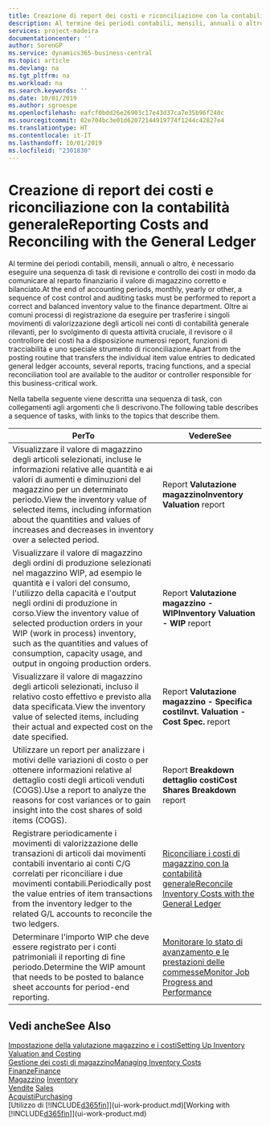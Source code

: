 ```yaml
---
title: Creazione di report dei costi e riconciliazione con la contabilità generale | Microsoft Docs
description: Al termine dei periodi contabili, mensili, annuali o altro, è necessario eseguire una sequenza di task di revisione e controllo dei costi in modo da comunicare al reparto finanziario il valore di magazzino corretto e bilanciato. Oltre ai comuni processi di registrazione da eseguire per trasferire i singoli movimenti di valorizzazione degli articoli nei conti di contabilità generale rilevanti, per lo svolgimento di questa attività cruciale, il revisore o il controllore dei costi ha a disposizione numerosi report, funzioni di tracciabilità e uno speciale strumento di riconciliazione.
services: project-madeira
documentationcenter: ''
author: SorenGP
ms.service: dynamics365-business-central
ms.topic: article
ms.devlang: na
ms.tgt_pltfrm: na
ms.workload: na
ms.search.keywords: ''
ms.date: 10/01/2019
ms.author: sgroespe
ms.openlocfilehash: eafcf0bdd26e26903c17e43d37ca7e35b96f240c
ms.sourcegitcommit: 02e704bc3e01d62072144919774f1244c42827e4
ms.translationtype: HT
ms.contentlocale: it-IT
ms.lasthandoff: 10/01/2019
ms.locfileid: "2301830"
---
```

# <a name="reporting-costs-and-reconciling-with-the-general-ledger"></a><span data-ttu-id="edffd-104">Creazione di report dei costi e riconciliazione con la contabilità generale</span><span class="sxs-lookup"><span data-stu-id="edffd-104">Reporting Costs and Reconciling with the General Ledger</span></span>
<span data-ttu-id="edffd-105">Al termine dei periodi contabili, mensili, annuali o altro, è necessario eseguire una sequenza di task di revisione e controllo dei costi in modo da comunicare al reparto finanziario il valore di magazzino corretto e bilanciato.</span><span class="sxs-lookup"><span data-stu-id="edffd-105">At the end of accounting periods, monthly, yearly or other, a sequence of cost control and auditing tasks must be performed to report a correct and balanced inventory value to the finance department.</span></span> <span data-ttu-id="edffd-106">Oltre ai comuni processi di registrazione da eseguire per trasferire i singoli movimenti di valorizzazione degli articoli nei conti di contabilità generale rilevanti, per lo svolgimento di questa attività cruciale, il revisore o il controllore dei costi ha a disposizione numerosi report, funzioni di tracciabilità e uno speciale strumento di riconciliazione.</span><span class="sxs-lookup"><span data-stu-id="edffd-106">Apart from the posting routine that transfers the individual item value entries to dedicated general ledger accounts, several reports, tracing functions, and a special reconciliation tool are available to the auditor or controller responsible for this business-critical work.</span></span>  

 <span data-ttu-id="edffd-107">Nella tabella seguente viene descritta una sequenza di task, con collegamenti agli argomenti che li descrivono.</span><span class="sxs-lookup"><span data-stu-id="edffd-107">The following table describes a sequence of tasks, with links to the topics that describe them.</span></span>   

|<span data-ttu-id="edffd-108">**Per**</span><span class="sxs-lookup"><span data-stu-id="edffd-108">**To**</span></span>|<span data-ttu-id="edffd-109">**Vedere**</span><span class="sxs-lookup"><span data-stu-id="edffd-109">**See**</span></span>|  
|------------|-------------|  
|<span data-ttu-id="edffd-110">Visualizzare il valore di magazzino degli articoli selezionati, incluse le informazioni relative alle quantità e ai valori di aumenti e diminuzioni del magazzino per un determinato periodo.</span><span class="sxs-lookup"><span data-stu-id="edffd-110">View the inventory value of selected items, including information about the quantities and values of increases and decreases in inventory over a selected period.</span></span>|<span data-ttu-id="edffd-111">Report **Valutazione magazzino**</span><span class="sxs-lookup"><span data-stu-id="edffd-111">**Inventory Valuation** report</span></span>|  
|<span data-ttu-id="edffd-112">Visualizzare il valore di magazzino degli ordini di produzione selezionati nel magazzino WIP, ad esempio le quantità e i valori del consumo, l'utilizzo della capacità e l'output negli ordini di produzione in corso.</span><span class="sxs-lookup"><span data-stu-id="edffd-112">View the inventory value of selected production orders in your WIP (work in process) inventory, such as the quantities and values of consumption, capacity usage, and output in ongoing production orders.</span></span>|<span data-ttu-id="edffd-113">Report **Valutazione magazzino - WIP**</span><span class="sxs-lookup"><span data-stu-id="edffd-113">**Inventory Valuation - WIP** report</span></span>|  
|<span data-ttu-id="edffd-114">Visualizzare il valore di magazzino degli articoli selezionati, incluso il relativo costo effettivo e previsto alla data specificata.</span><span class="sxs-lookup"><span data-stu-id="edffd-114">View the inventory value of selected items, including their actual and expected cost on the date specified.</span></span>|<span data-ttu-id="edffd-115">Report **Valutazione magazzino - Specifica costi**</span><span class="sxs-lookup"><span data-stu-id="edffd-115">**Invt. Valuation - Cost Spec.** report</span></span>|  
|<span data-ttu-id="edffd-116">Utilizzare un report per analizzare i motivi delle variazioni di costo o per ottenere informazioni relative al dettaglio costi degli articoli venduti (COGS).</span><span class="sxs-lookup"><span data-stu-id="edffd-116">Use a report to analyze the reasons for cost variances or to gain insight into the cost shares of sold items (COGS).</span></span>|<span data-ttu-id="edffd-117">Report **Breakdown dettaglio costi**</span><span class="sxs-lookup"><span data-stu-id="edffd-117">**Cost Shares Breakdown** report</span></span>|  
|<span data-ttu-id="edffd-118">Registrare periodicamente i movimenti di valorizzazione delle transazioni di articoli dai movimenti contabili inventario ai conti C/G correlati per riconciliare i due movimenti contabili.</span><span class="sxs-lookup"><span data-stu-id="edffd-118">Periodically post the value entries of item transactions from the inventory ledger to the related G/L accounts to reconcile the two ledgers.</span></span>|[<span data-ttu-id="edffd-119">Riconciliare i costi di magazzino con la contabilità generale</span><span class="sxs-lookup"><span data-stu-id="edffd-119">Reconcile Inventory Costs with the General Ledger</span></span>](finance-how-to-post-inventory-costs-to-the-general-ledger.md)|  
|<span data-ttu-id="edffd-120">Determinare l'importo WIP che deve essere registrato per i conti patrimoniali il reporting di fine periodo.</span><span class="sxs-lookup"><span data-stu-id="edffd-120">Determine the WIP amount that needs to be posted to balance sheet accounts for period-end reporting.</span></span>|[<span data-ttu-id="edffd-121">Monitorare lo stato di avanzamento e le prestazioni delle commesse</span><span class="sxs-lookup"><span data-stu-id="edffd-121">Monitor Job Progress and Performance</span></span>](projects-how-monitor-progress-performance.md)|

## <a name="see-also"></a><span data-ttu-id="edffd-122">Vedi anche</span><span class="sxs-lookup"><span data-stu-id="edffd-122">See Also</span></span>  
[<span data-ttu-id="edffd-123">Impostazione della valutazione magazzino e i costi</span><span class="sxs-lookup"><span data-stu-id="edffd-123">Setting Up Inventory Valuation and Costing</span></span>](finance-set-up-inventory-valuation-and-costing.md)  
[<span data-ttu-id="edffd-124">Gestione dei costi di magazzino</span><span class="sxs-lookup"><span data-stu-id="edffd-124">Managing Inventory Costs</span></span>](finance-manage-inventory-costs.md)  
[<span data-ttu-id="edffd-125">Finanze</span><span class="sxs-lookup"><span data-stu-id="edffd-125">Finance</span></span>](finance.md)  
<span data-ttu-id="edffd-126">[Magazzino](inventory-manage-inventory.md) </span><span class="sxs-lookup"><span data-stu-id="edffd-126">[Inventory](inventory-manage-inventory.md) </span></span>  
<span data-ttu-id="edffd-127">[Vendite](sales-manage-sales.md) </span><span class="sxs-lookup"><span data-stu-id="edffd-127">[Sales](sales-manage-sales.md) </span></span>  
[<span data-ttu-id="edffd-128">Acquisti</span><span class="sxs-lookup"><span data-stu-id="edffd-128">Purchasing</span></span>](purchasing-manage-purchasing.md)  
<span data-ttu-id="edffd-129">[Utilizzo di [!INCLUDE[d365fin](includes/d365fin_md.md)]](ui-work-product.md)</span><span class="sxs-lookup"><span data-stu-id="edffd-129">[Working with [!INCLUDE[d365fin](includes/d365fin_md.md)]](ui-work-product.md)</span></span>
